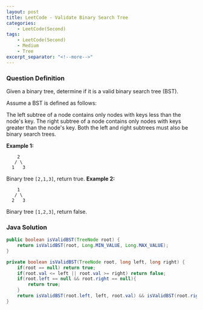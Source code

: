 ```yaml
---
layout: post
title: LeetCode - Validate Binary Search Tree
categories:
    - LeetCode(Second)
tags:
    - LeetCode(Second)
    - Medium
    - Tree
excerpt_separator: "<!--more-->"
---
```


### Question Definition
Given a binary tree, determine if it is a valid binary search tree (BST).

Assume a BST is defined as follows:

The left subtree of a node contains only nodes with keys less than the node's key.
The right subtree of a node contains only nodes with keys greater than the node's key.
Both the left and right subtrees must also be binary search trees.
<!--more-->
**Example 1:**
```
    2
   / \
  1   3
```
Binary tree `[2,1,3]`, return true.
**Example 2:**
```
    1
   / \
  2   3
```
Binary tree `[1,2,3]`, return false.
### Java Solution
```java
public boolean isValidBST(TreeNode root) {
    return isValidBST(root, Long.MIN_VALUE, Long.MAX_VALUE);
}

private boolean isValidBST(TreeNode root, long left, long right) {
    if(root == null) return true;
    if(root.val <= left || root.val >= right) return false;
    if(root.left == null && root.right == null){
        return true;
    }
    return isValidBST(root.left, left, root.val) && isValidBST(root.right, root.val, right);
}
```